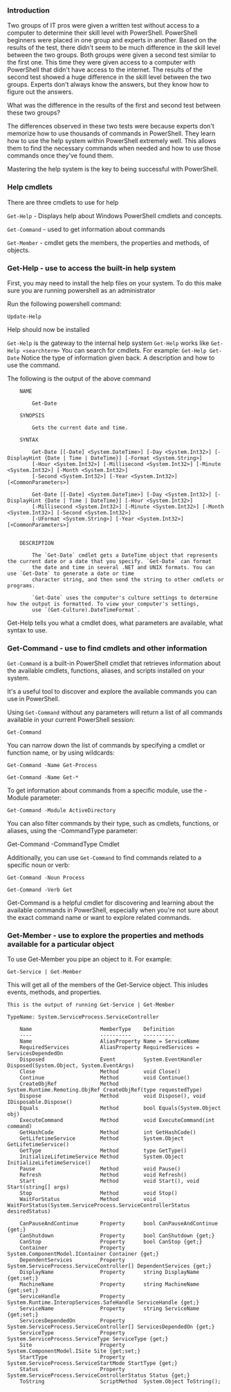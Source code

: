 ### Introduction

Two groups of IT pros were given a written test without access to a computer to determine their skill level with PowerShell. PowerShell beginners were placed in one group and experts in another. Based on the results of the test, there didn't seem to be much difference in the skill level between the two groups. Both groups were given a second test similar to the first one. This time they were given access to a computer with PowerShell that didn't have access to the internet. The results of the second test showed a huge difference in the skill level between the two groups. Experts don't always know the answers, but they know how to figure out the answers.

What was the difference in the results of the first and second test between these two groups?

The differences observed in these two tests were because experts don't memorize how to use thousands of commands in PowerShell. They learn how to use the help system within PowerShell extremely well. This allows them to find the necessary commands when needed and how to use those commands once they've found them.

Mastering the help system is the key to being successful with PowerShell.

### Help cmdlets

There are three cmdlets to use for help

`Get-Help` - Displays help about Windows PowerShell cmdlets and concepts. 

`Get-Command` - used to get information about commands

`Get-Member` - cmdlet gets the members, the properties and methods, of objects.

### Get-Help - use to access the built-in help system

 First, you may need to install the help files on your system.  To do this make sure you are running powershell as an administrator
 
 Run the following powershell command: 
 
 `Update-Help`
 
 Help should now be installed
 
 `Get-Help` is the gateway to the internal help system
 `Get-Help` works like `Get-Help <searchterm>`
 You can search for cmdlets.  For example:
 `Get-Help Get-Date`
Notice the type of information given back.  A description and how to use the command.

The following is the output of the above command

        NAME
        
            Get-Date
    
        SYNOPSIS
        
            Gets the current date and time.
    
        SYNTAX
        
            Get-Date [[-Date] <System.DateTime>] [-Day <System.Int32>] [-DisplayHint {Date | Time | DateTime}] [-Format <System.String>] 
            [-Hour <System.Int32>] [-Millisecond <System.Int32>] [-Minute <System.Int32>] [-Month <System.Int32>] 
            [-Second <System.Int32>] [-Year <System.Int32>] [<CommonParameters>]
    
            Get-Date [[-Date] <System.DateTime>] [-Day <System.Int32>] [-DisplayHint {Date | Time | DateTime}] [-Hour <System.Int32>] 
            [-Millisecond <System.Int32>] [-Minute <System.Int32>] [-Month <System.Int32>] [-Second <System.Int32>] 
            [-UFormat <System.String>] [-Year <System.Int32>] [<CommonParameters>]
    
    
        DESCRIPTION
        
            The `Get-Date` cmdlet gets a DateTime object that represents the current date or a date that you specify. `Get-Date` can format 
            the date and time in several .NET and UNIX formats. You can use `Get-Date` to generate a date or time 
            character string, and then send the string to other cmdlets or programs.
    
            `Get-Date` uses the computer's culture settings to determine how the output is formatted. To view your computer's settings, 
            use `(Get-Culture).DateTimeFormat`.
            
Get-Help tells you what a cmdlet does, what parameters are available, what syntax to use.

### Get-Command - use to find cmdlets and other information

`Get-Command` is a built-in PowerShell cmdlet that retrieves information about the available cmdlets, functions, aliases, and scripts installed on your system. 

It's a useful tool to discover and explore the available commands you can use in PowerShell.

Using `Get-Command` without any parameters will return a list of all commands available in your current PowerShell session:

`Get-Command`

You can narrow down the list of commands by specifying a cmdlet or function name, or by using wildcards:

`Get-Command -Name Get-Process`

`Get-Command -Name Get-*`

To get information about commands from a specific module, use the -Module parameter:

`Get-Command -Module ActiveDirectory`

You can also filter commands by their type, such as cmdlets, functions, or aliases, using the -CommandType parameter:

Get-Command -CommandType Cmdlet

Additionally, you can use `Get-Command` to find commands related to a specific noun or verb:

`Get-Command -Noun Process`

`Get-Command -Verb Get`

Get-Command is a helpful cmdlet for discovering and learning about the available commands in PowerShell, especially when you're not sure about the exact command name or want to explore related commands.

### Get-Member - use to explore the properties and methods available for a particular object

To use Get-Member you pipe an object to it.  For example:

`Get-Service | Get-Member`

This will get all of the members of the Get-Service object.  This inludes events, methods, and properties.

    This is the output of running Get-Service | Get-Member
    
    TypeName: System.ServiceProcess.ServiceController
    
        Name                      MemberType    Definition                                                                                                                                                                        
        ----                      ----------    ----------                                                                                                                                                                        
        Name                      AliasProperty Name = ServiceName                                                                                                                                                                
        RequiredServices          AliasProperty RequiredServices = ServicesDependedOn                                                                                                                                             
        Disposed                  Event         System.EventHandler Disposed(System.Object, System.EventArgs)                                                                                                                     
        Close                     Method        void Close()                                                                                                                                                                      
        Continue                  Method        void Continue()                                                                                                                                                                   
        CreateObjRef              Method        System.Runtime.Remoting.ObjRef CreateObjRef(type requestedType)                                                                                                                   
        Dispose                   Method        void Dispose(), void IDisposable.Dispose()                                                                                                                                        
        Equals                    Method        bool Equals(System.Object obj)                                                                                                                                                    
        ExecuteCommand            Method        void ExecuteCommand(int command)                                                                                                                                                  
        GetHashCode               Method        int GetHashCode()                                                                                                                                                                 
        GetLifetimeService        Method        System.Object GetLifetimeService()                                                                                                                                                
        GetType                   Method        type GetType()                                                                                                                                                                    
        InitializeLifetimeService Method        System.Object InitializeLifetimeService()                                                                                                                                         
        Pause                     Method        void Pause()                                                                                                                                                                      
        Refresh                   Method        void Refresh()                                                                                                                                                                    
        Start                     Method        void Start(), void Start(string[] args)                                                                                                                                           
        Stop                      Method        void Stop()                                                                                                                                                                       
        WaitForStatus             Method        void WaitForStatus(System.ServiceProcess.ServiceControllerStatus desiredStatus)
        
        CanPauseAndContinue       Property      bool CanPauseAndContinue {get;}                                                                                                                                                   
        CanShutdown               Property      bool CanShutdown {get;}                                                                                                                                                           
        CanStop                   Property      bool CanStop {get;}                                                                                                                                                               
        Container                 Property      System.ComponentModel.IContainer Container {get;}                                                                                                                                 
        DependentServices         Property      System.ServiceProcess.ServiceController[] DependentServices {get;}                                                                                                                
        DisplayName               Property      string DisplayName {get;set;}                                                                                                                                                     
        MachineName               Property      string MachineName {get;set;}                                                                                                                                                     
        ServiceHandle             Property      System.Runtime.InteropServices.SafeHandle ServiceHandle {get;}                                                                                                                    
        ServiceName               Property      string ServiceName {get;set;}                                                                                                                                                     
        ServicesDependedOn        Property      System.ServiceProcess.ServiceController[] ServicesDependedOn {get;}                                                                                                               
        ServiceType               Property      System.ServiceProcess.ServiceType ServiceType {get;}                                                                                                                              
        Site                      Property      System.ComponentModel.ISite Site {get;set;}                                                                                                                                       
        StartType                 Property      System.ServiceProcess.ServiceStartMode StartType {get;}                                                                                                                           
        Status                    Property      System.ServiceProcess.ServiceControllerStatus Status {get;}                                                                                                                       
        ToString                  ScriptMethod  System.Object ToString();  
